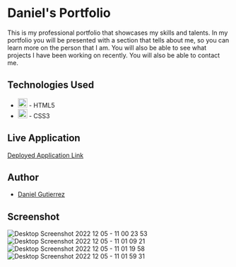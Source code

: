 # Daniel's Portfolio

This is my professional portfolio that showcases my skills and talents. In my portfolio you will be presented with a section that tells about me, so you can learn more
on the person that I am. You will also be able to see what projects I have been working on recently. You will also be able to contact me.

## 

## Technologies Used
- <a href="https://www.w3.org/TR/html5/" title="HTML5"><img src="https://github.com/get-icon/geticon/raw/master/icons/html-5.svg" alt="HTML5" width="21px" height="21px"></a> - HTML5
- <a href="https://www.w3.org/TR/CSS/" title="CSS3"><img src="https://github.com/get-icon/geticon/raw/master/icons/css-3.svg" alt="CSS3" width="21px" height="21px"></a> - CSS3

## Live Application
[Deployed Application Link](https://leinadzz.github.io/Daniels-Porfolio/)

## Author
- [Daniel Gutierrez](https://github.com/LeinadZz)

## Screenshot
![Desktop Screenshot 2022 12 05 - 11 00 23 53](https://user-images.githubusercontent.com/109697090/205726062-d7e6f962-6c7d-488e-b257-ab353a0e5726.png)
![Desktop Screenshot 2022 12 05 - 11 01 09 21](https://user-images.githubusercontent.com/109697090/205726071-c1326ae9-0525-496c-8ccf-a698c6f86228.png)
![Desktop Screenshot 2022 12 05 - 11 01 19 58](https://user-images.githubusercontent.com/109697090/205726078-c2009c4b-7de1-4946-846c-e738ecba3ccc.png)
![Desktop Screenshot 2022 12 05 - 11 01 59 31](https://user-images.githubusercontent.com/109697090/205726087-60232665-6562-47fc-8fdd-4f62b596f548.png)
